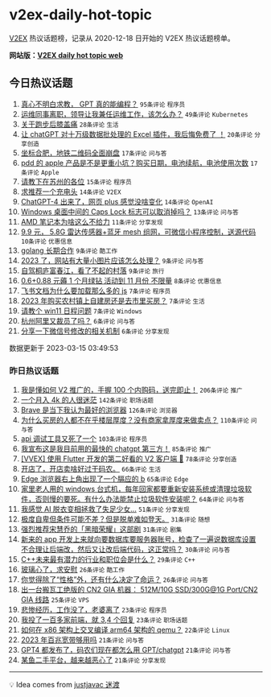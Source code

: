 # v2ex-daily-hot-topic

[V2EX](https://www.v2ex.com/) 热议话题榜，记录从 2020-12-18 日开始的 V2EX 热议话题榜单。

**网站版：[V2EX daily hot topic web](https://boojack.github.io/v2ex-daily-hot-topic-web/)**

## 今日热议话题

<!-- TODAY BEGIN -->

1. [真心不明白求教， GPT 真的能编程？](https://www.v2ex.com/t/924080) `95条评论` `程序员`
1. [运维同事离职，领导让我兼任运维工作，该怎么办？](https://www.v2ex.com/t/924055) `49条评论` `Kubernetes`
1. [关于跑步后膝盖痛](https://www.v2ex.com/t/924096) `28条评论` `生活`
1. [让 chatGPT 对十万级数据批处理的 Excel 插件，我后悔免费了 ！](https://www.v2ex.com/t/924065) `20条评论` `分享创造`
1. [坐标合肥，地铁二维码全面崩盘](https://www.v2ex.com/t/924066) `17条评论` `问与答`
1. [pdd 的 apple 产品是不是更重小坑？购买日期，电池续航，电池使用次数](https://www.v2ex.com/t/924056) `17条评论` `Apple`
1. [请教下在苏州的各位](https://www.v2ex.com/t/924094) `15条评论` `程序员`
1. [求推荐一个充电头](https://www.v2ex.com/t/924092) `14条评论` `V2EX`
1. [ChatGPT-4 出来了，网页 plus 感觉没啥变化](https://www.v2ex.com/t/924060) `14条评论` `OpenAI`
1. [Windows 桌面中间的 Caps Lock 标志可以取消掉吗？](https://www.v2ex.com/t/924081) `13条评论` `问与答`
1. [AMD 笔记本为啥这么不给力](https://www.v2ex.com/t/924089) `11条评论` `分享发现`
1. [9.9 元， 5.8G 雷达传感器+蓝牙 mesh 组网，可微信小程序控制，送源代码](https://www.v2ex.com/t/924100) `10条评论` `优惠信息`
1. [golang 长期合作](https://www.v2ex.com/t/924071) `9条评论` `酷工作`
1. [2023 了，网站有大量小图片应该怎么处理？](https://www.v2ex.com/t/924067) `9条评论` `问与答`
1. [自驾桐庐富春江，看了不起的村落](https://www.v2ex.com/t/924061) `9条评论` `旅行`
1. [0.6+0.88 元薅 1 个月绿钻 活动到 11 月份 不限量](https://www.v2ex.com/t/924059) `8条评论` `优惠信息`
1. [飞书文档为什么要加载那么多的 js](https://www.v2ex.com/t/924125) `7条评论` `程序员`
1. [2023 年购买农村镇上自建房还是去市里买房？](https://www.v2ex.com/t/924112) `7条评论` `生活`
1. [请教个 win11 日程问题](https://www.v2ex.com/t/924088) `7条评论` `Windows`
1. [杭州阿里又裁员了吗？](https://www.v2ex.com/t/924085) `6条评论` `问与答`
1. [分享一下微信号修改的相关机制](https://www.v2ex.com/t/924072) `6条评论` `分享发现`

数据更新于 2023-03-15 03:49:53

<!-- TODAY END -->

### 昨日热议话题

<!-- YESTERDAY BEGIN -->

1. [我是懂如何 V2 推广的，手握 100 个内购码，送完即止！](https://www.v2ex.com/t/923752) `206条评论` `推广`
1. [一个月入 4k 的人很迷茫](https://www.v2ex.com/t/923756) `142条评论` `职场话题`
1. [Brave 是当下我认为最好的浏览器](https://www.v2ex.com/t/923789) `126条评论` `浏览器`
1. [为什么买房的人都不在乎楼层厚度？没有商家拿厚度来做卖点？](https://www.v2ex.com/t/923760) `110条评论` `问与答`
1. [api 调试工具又死了一个](https://www.v2ex.com/t/923819) `103条评论` `程序员`
1. [我宣布这是我目前用的最快的 chatgpt 第三方！](https://www.v2ex.com/t/923757) `85条评论` `推广`
1. [[VVEX] 使用 Flutter 开发的第二好看的 V2 客户端 🤪](https://www.v2ex.com/t/923791) `78条评论` `分享创造`
1. [开店了，开店卖啥好过干码农。](https://www.v2ex.com/t/923759) `66条评论` `生活`
1. [Edge 浏览器右上角出现了一个膈应的 b](https://www.v2ex.com/t/923788) `65条评论` `Edge`
1. [家里老人用的 windows 台式机，每年回家都要重新安装系统或清理垃圾软件，否则慢的要死。有什么办法能禁止垃圾软件安装呢？](https://www.v2ex.com/t/923780) `64条评论` `问与答`
1. [我感觉 AI 脱衣变相拯救了失足少女...](https://www.v2ex.com/t/923988) `51条评论` `分享发现`
1. [极度自卑但条件可能不差？但是脱单难如登天。](https://www.v2ex.com/t/924027) `31条评论` `随想`
1. [强烈推荐宋慧乔的「黑暗荣耀」这部剧](https://www.v2ex.com/t/923855) `31条评论` `剧集`
1. [新来的 app 开发上来就向要数据库要服务器账号，检查了一遍说数据库设置不合理让后端改，然后又让改后端代码，这正常吗？](https://www.v2ex.com/t/923925) `30条评论` `问与答`
1. [C++未来最有潜力的行业和职位会是什么？](https://www.v2ex.com/t/923781) `29条评论` `C++`
1. [玻璃心了，求安慰](https://www.v2ex.com/t/923962) `26条评论` `酷工作`
1. [你觉得除了“性格”外，还有什么决定了命运？](https://www.v2ex.com/t/923958) `26条评论` `问与答`
1. [出一台搬瓦工绝版的 CN2 GIA 机器： 512M/10G SSD/300G@1G Port/CN2 GIA 线路](https://www.v2ex.com/t/923938) `25条评论` `VPS`
1. [悲惨经历，工作没了，老婆离了](https://www.v2ex.com/t/924034) `23条评论` `程序员`
1. [我投了一百多家前端，就 3,4 个回复](https://www.v2ex.com/t/923993) `23条评论` `职场话题`
1. [如何在 x86 架构上交叉编译 arm64 架构的 qemu？](https://www.v2ex.com/t/923983) `22条评论` `Linux`
1. [2023 年百兆宽带够用吗](https://www.v2ex.com/t/924016) `21条评论` `问与答`
1. [GPT4 都发布了，码农们现在都怎么用 GPT/chatgpt](https://www.v2ex.com/t/923764) `21条评论` `问与答`
1. [某鱼二手平台，越来越恶心了](https://www.v2ex.com/t/923753) `21条评论` `分享发现`

<!-- YESTERDAY END -->

---

💡 Idea comes from [justjavac 迷渡](https://github.com/justjavac/)
